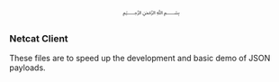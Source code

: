 <p align="center">
   ﷽
</p>

### Netcat Client
These files are to speed up the development and basic demo of JSON payloads.

